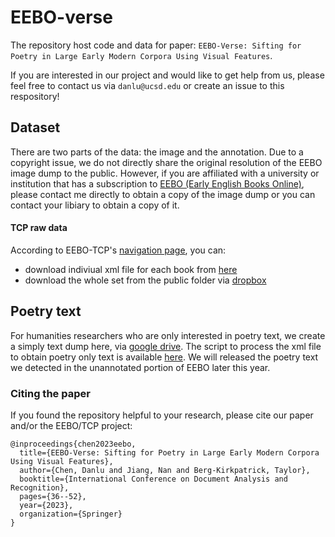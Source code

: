 # EEBO-verse

The repository host code and data for paper: `EEBO-Verse: Sifting for Poetry in Large Early Modern Corpora Using Visual Features`. 

If you are interested in our project and would like to get help from us, please feel free to contact us via `danlu@ucsd.edu` or create an issue to this respository!


## Dataset

There are two parts of the data: the image and the annotation. Due to a copyright issue, we do not directly share the original resolution of the EEBO image dump to the public. However, if you are affiliated with a university or institution that has a subscription to [EEBO (Early English Books Online)](https://about.proquest.com/en/products-services/eebo/), please contact me directly to obtain a copy of the image dump or you can contact your libiary to obtain a copy of it. 


#### TCP raw data

According to EEBO-TCP's [navigation page](https://textcreationpartnership.org/tcp-texts/eebo-tcp-collections-navigations/), you can: 
 - download indiviual xml file for each book from [here](https://github.com/Text-Creation-Partnership/EEBO-TCP-Collections-Navigations)
 - download the whole set from the public folder via [dropbox](https://www.dropbox.com/sh/pfx619wnjdck2lj/AAAeQjd_dv29oPymNoKJWfEYa?dl=0)

## Poetry text

For humanities researchers who are only interested in poetry text, we create a simply text dump here, via [google drive](https://drive.google.com/drive/u/3/folders/1WvKKMU0kE2h5yDRfgChIGSOwgCoqpeNp). The script to process the xml file to obtain poetry only text is available [here](https://gist.github.com/taineleau/d123ca95d9da4abe58c789040d4790e3). We will released the poetry text we detected in the unannotated portion of EEBO later this year.


### Citing the paper

If you found the repository helpful to your research, please cite our paper and/or the EEBO/TCP project:

```
@inproceedings{chen2023eebo,
  title={EEBO-Verse: Sifting for Poetry in Large Early Modern Corpora Using Visual Features},
  author={Chen, Danlu and Jiang, Nan and Berg-Kirkpatrick, Taylor},
  booktitle={International Conference on Document Analysis and Recognition},
  pages={36--52},
  year={2023},
  organization={Springer}
}
````

